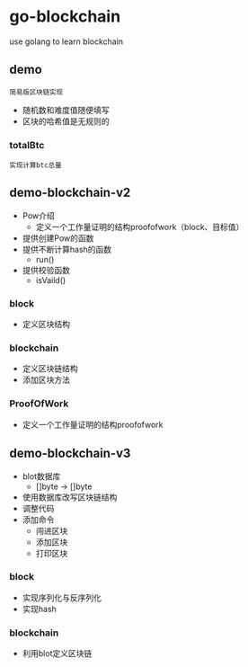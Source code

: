 # go-blockchain
use golang to learn blockchain 



## demo

    简易版区块链实现
    
* 随机数和难度值随便填写
* 区块的哈希值是无规则的

### totalBtc

    实现计算btc总量
    
 
## demo-blockchain-v2

* Pow介绍
    * 定义一个工作量证明的结构proofofwork（block、目标值）
* 提供创建Pow的函数
* 提供不断计算hash的函数
    * run()
* 提供校验函数
    * isVaild()
    
### block

* 定义区块结构


### blockchain

* 定义区块链结构
* 添加区块方法

### ProofOfWork

* 定义一个工作量证明的结构proofofwork


## demo-blockchain-v3

* blot数据库
    * []byte -> []byte
* 使用数据库改写区块链结构
* 调整代码
* 添加命令
    * 闯进区块
    * 添加区块
    * 打印区块

### block

* 实现序列化与反序列化
* 实现hash

### blockchain

* 利用blot定义区块链